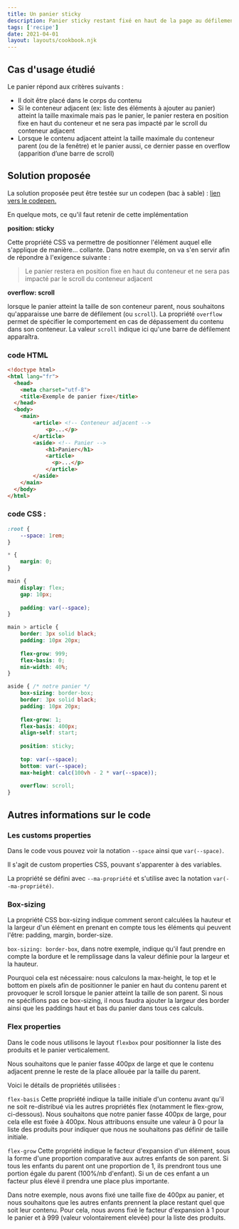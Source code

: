 ```yaml
---
title: Un panier sticky
description: Panier sticky restant fixé en haut de la page au défilement d'une liste de produits
tags: ['recipe']
date: 2021-04-01
layout: layouts/cookbook.njk
---
```


## Cas d'usage étudié
Le panier répond aux critères suivants : 
- Il doit être placé dans le corps du contenu 
- Si le conteneur adjacent (ex: liste des éléments à ajouter au panier) atteint la taille maximale mais pas le panier, le panier restera en position fixe en haut du conteneur et ne sera pas impacté par le scroll du conteneur adjacent
- Lorsque le contenu adjacent atteint la taille maximale du conteneur parent (ou de la fenêtre) et le panier aussi, ce dernier passe en overflow (apparition d’une barre de scroll)

## Solution proposée

La solution proposée peut être testée sur un codepen (bac à sable) : [lien vers le codepen.](https://codepen.io/floragc-octo/pen/WNZqPKo)

En quelque mots, ce qu'il faut retenir de cette implémentation

**position: sticky** 

Cette propriété CSS va permettre de positionner l'élément auquel elle s'applique de manière... collante. Dans notre exemple, on va s'en servir afin de répondre à l'exigence suivante :
> Le panier restera en position fixe en haut du conteneur et ne sera pas impacté par le scroll du conteneur adjacent

**overflow: scroll** 

lorsque le panier atteint la taille de son conteneur parent, nous souhaitons qu'apparaisse une barre de défilement (ou `scroll`). La propriété `overflow` permet de spécifier le comportement en cas de dépassement du contenu dans son conteneur. La valeur `scroll` indique ici qu'une barre de défilement apparaîtra.

### code HTML

```html
<!doctype html>
<html lang="fr">
  <head>
    <meta charset="utf-8">
    <title>Exemple de panier fixe</title>
  </head>
  <body>
    <main>
        <article> <!-- Conteneur adjacent -->
            <p>...</p>
        </article>
        <aside> <!-- Panier -->
            <h1>Panier</h1>
            <article>
              <p>...</p>
            </article>
        </aside>
    </main>
  </body>
</html>
```

### code CSS : 

```css
:root {
    --space: 1rem;
}

* {
    margin: 0;
}

main {
    display: flex;
    gap: 10px;
  
    padding: var(--space);
}

main > article {
    border: 3px solid black;
    padding: 10px 20px;
  
    flex-grow: 999;
    flex-basis: 0;
    min-width: 40%;
}

aside { /* notre panier */
    box-sizing: border-box;
    border: 3px solid black;
    padding: 10px 20px;
  
    flex-grow: 1;
    flex-basis: 400px;
    align-self: start;
  
    position: sticky;
  
    top: var(--space);
    bottom: var(--space);
    max-height: calc(100vh - 2 * var(--space));
    
    overflow: scroll;
}
```

## Autres informations sur le code

### Les customs properties
Dans le code vous pouvez voir la notation `--space` ainsi que `var(--space)`.

Il s'agit de custom properties CSS, pouvant s'apparenter à des variables.

La propriété se défini avec `--ma-propriété` et s'utilise avec la notation `var(--ma-propriété)`.

### Box-sizing
La propriété CSS box-sizing indique comment seront calculées la hauteur et la largeur d'un élément en prenant en compte tous les éléments qui peuvent l'être: padding, margin, border-size.

`box-sizing: border-box`, dans notre exemple, indique qu'il faut prendre en compte la bordure et le remplissage dans la valeur définie pour la largeur et la hauteur.

Pourquoi cela est nécessaire: nous calculons la max-height, le top et le bottom en pixels afin de positionner le panier en haut du contenu parent et provoquer le scroll lorsque le panier atteint la taille de son parent. Si nous ne spécifions pas ce box-sizing, il nous faudra ajouter la largeur des border ainsi que les paddings haut et bas du panier dans tous ces calculs.


### Flex properties
Dans le code nous utilisons le layout `flexbox` pour positionner la liste des produits et le panier verticalement.

Nous souhaitons que le panier fasse 400px de large et que le contenu adjacent prenne le reste de la place allouée par la taille du parent.

Voici le détails de propriétés utilisées : 

`flex-basis`
Cette propriété indique la taille initiale d'un contenu avant qu'il ne soit re-distribué via les autres propriétés flex (notamment le flex-grow, ci-dessous). Nous souhaitons que notre panier fasse 400px de large, pour cela elle est fixée à 400px. Nous attribuons ensuite une valeur à 0 pour la liste des produits pour indiquer que nous ne souhaitons pas définir de taille initiale.

`flex-grow`
Cette propriété indique le facteur d'expansion d'un élément, sous la forme d'une proportion comparative aux autres enfants de son parent. Si tous les enfants du parent ont une proportion de 1, ils prendront tous une portion égale du parent (100%/nb d'enfant). Si un de ces enfant a un facteur plus élevé il prendra une place plus importante.

Dans notre exemple, nous avons fixé une taille fixe de 400px au panier, et nous souhaitons que les autres enfants prennent la place restant quel que soit leur contenu. Pour cela, nous avons fixé le facteur d'expansion à 1 pour le panier et à 999 (valeur volontairement elevée) pour la liste des produits.
